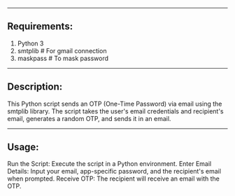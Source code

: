 --------------------------------------------------------------------------------------
Requirements:
-------------------------------------------------------------------------------------- 
1) Python 3
2) smtplib # For gmail connection
3) maskpass # To mask password
--------------------------------------------------------------------------------------
Description:
---------------------------------------------------------------------------------------
This Python script sends an OTP (One-Time Password) via email using the smtplib library. 
The script takes the user's email credentials and recipient's email, generates a random OTP, 
and sends it in an email.

-----------------------------------------------------------------------------------------
Usage:
------------------------------------------------------------------------------------------
Run the Script: Execute the script in a Python environment.
Enter Email Details: Input your email, app-specific password, and the recipient's email when prompted.
Receive OTP: The recipient will receive an email with the OTP.
